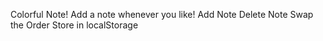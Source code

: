 Colorful Note! Add a note whenever you like!
Add Note
Delete Note
Swap the Order
Store in localStorage
